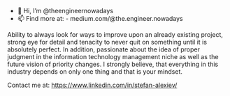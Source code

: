 - 👋 Hi, I’m @theengineernowadays
- 📫 Find more at: - medium.com/@the.engineer.nowadays

Ability to always look for ways to improve upon an already existing project, strong eye for detail and tenacity to never quit on something until it is absolutely perfect.
In addition, passionate about the idea of proper judgment in the information technology management niche as well as the future vision of priority changes. 
I strongly believe, that everything in this industry depends on only one thing and that is your mindset.

Contact me at:
https://www.linkedin.com/in/stefan-alexiev/
